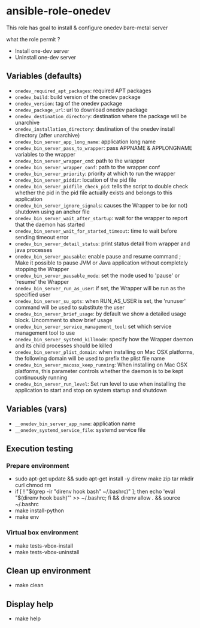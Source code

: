 # ansible-role-onedev

This role has goal to install & configure onedev bare-metal server  

what the role permit ?  
- Install one-dev server  
- Uninstall one-dev server  

## Variables (defaults)

* ``onedev_required_apt_packages``: required APT packages  
* ``onedev_build``: build version of the onedev package  
* ``onedev_version``: tag of the onedev package  
* ``onedev_package_url``: url to download onedev package  
* ``onedev_destination_directory``: destination where the package will be unarchive  
* ``onedev_installation_directory``: destination of the onedev install directory (after unarchive)     
* ``onedev_bin_server_app_long_name``: application long name
* ``onedev_bin_server_pass_to_wrapper``: pass APPNAME & APPLONGNAME variables to the wrapper   
* ``onedev_bin_server_wrapper_cmd``: path to the wrapper  
* ``onedev_bin_server_wrapper_conf``: path to the wrapper conf
* ``onedev_bin_server_priority``: priority at which to run the wrapper  
* ``onedev_bin_server_piddir``: location of the pid file  
* ``onedev_bin_server_pidfile_check_pid``: tells the script to double check whether the pid in the pid file actually exists and belongs to this application  
* ``onedev_bin_server_ignore_signals``: causes the Wrapper to be (or not) shutdown using an anchor file  
* ``onedev_bin_server_wait_after_startup``: wait for the wrapper to report that the daemon has started   
* ``onedev_bin_server_wait_for_started_timeout``: time to wait before sending timeout error    
* ``onedev_bin_server_detail_status``: print status detail from wrapper and java processes  
* ``onedev_bin_server_pausable``: enable pause and resume command ; Make it possible to pause JVM or Java application without completely stopping the Wrapper  
* ``onedev_bin_server_pausable_mode``: set the mode used to 'pause' or 'resume' the Wrapper  
* ``onedev_bin_server_run_as_user``: if set, the Wrapper will be run as the specified user  
* ``onedev_bin_server_su_opts``: when RUN_AS_USER is set, the 'runuser' command will be used to substitute the user
* ``onedev_bin_server_brief_usage``: by default we show a detailed usage block.  Uncomment to show brief usage
* ``onedev_bin_server_service_management_tool``: set which service management tool to use  
* ``onedev_bin_server_systemd_killmode``: specify how the Wrapper daemon and its child processes should be killed
* ``onedev_bin_server_plist_domain``: when installing on Mac OSX platforms, the following domain will be used to prefix the plist file name
* ``onedev_bin_server_macosx_keep_running``: When installing on Mac OSX platforms, this parameter controls whether the daemon is to be kept continuously running
* ``onedev_bin_server_run_level``: Set run level to use when installing the application to start and stop on system startup and shutdown

## Variables (vars)
* ``__onedev_bin_server_app_name``: application name  
* ``__onedev_systemd_service_file``: systemd service file  

## Execution testing

### Prepare environment

- sudo apt-get update && sudo apt-get install -y direnv make zip tar mkdir curl chmod rm  
- if [ ! "$(grep -ir "direnv hook bash" ~/.bashrc)" ]; then echo 'eval "$(direnv hook bash)"' >> ~/.bashrc; fi && direnv allow . && source ~/.bashrc
- make install-python  
- make env  

### Virtual box environment

- make tests-vbox-install  
- make tests-vbox-uninstall  

## Clean up environment

- make clean  

## Display help
- make help  
